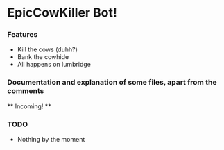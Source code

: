 # EpicCowKiller Bot!

### Features
- Kill the cows (duhh?)
- Bank the cowhide
- All happens on lumbridge

### Documentation and explanation of some files, apart from the comments

** Incoming! **


### TODO
- Nothing by the moment
